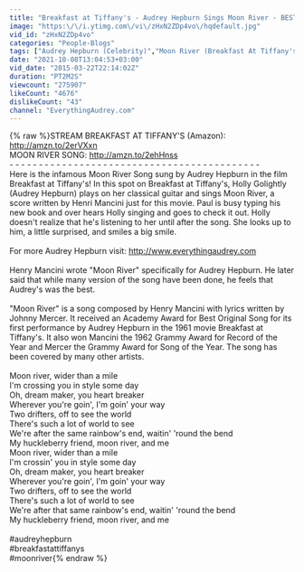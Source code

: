 ```yaml
---
title: "Breakfast at Tiffany's - Audrey Hepburn Sings Moon River - BEST QUALITY"
image: "https:\/\/i.ytimg.com\/vi\/zHxN2ZDp4vo\/hqdefault.jpg"
vid_id: "zHxN2ZDp4vo"
categories: "People-Blogs"
tags: ["Audrey Hepburn (Celebrity)","Moon River (Breakfast At Tiffany's)","Breakfast At Tiffany's (Award-Winning Work)"]
date: "2021-10-08T13:04:53+03:00"
vid_date: "2015-03-22T22:14:02Z"
duration: "PT2M2S"
viewcount: "275907"
likeCount: "4676"
dislikeCount: "43"
channel: "EverythingAudrey.com"
---
```

{% raw %}STREAM BREAKFAST AT TIFFANY'S (Amazon): <a rel="nofollow" target="blank" href="http://amzn.to/2erVXxn">http://amzn.to/2erVXxn</a><br />MOON RIVER SONG:     <a rel="nofollow" target="blank" href="http://amzn.to/2ehHnss">http://amzn.to/2ehHnss</a><br />- - - - - - - - - - - - - - - - - - - - - - - - - - - - - - - - - - - - - - - - - - -<br />Here is the infamous Moon River Song sung by Audrey Hepburn in the film Breakfast at Tiffany's!  In this spot on Breakfast at Tiffany's, Holly Golightly (Audrey Hepburn) plays on her classical guitar and sings Moon River, a score written by Henri Mancini just for this movie.  Paul is busy typing his new book and over hears Holly singing and goes to check it out.  Holly doesn't realize that he's listening to her until after the song.  She looks up to him, a little surprised, and smiles a big smile.<br /><br /> For more Audrey Hepburn visit: <a rel="nofollow" target="blank" href="http://www.everythingaudrey.com">http://www.everythingaudrey.com</a><br /><br />Henry Mancini wrote &quot;Moon River&quot; specifically for Audrey Hepburn. He later said that while many version of the song have been done, he feels that Audrey's was the best.<br /><br />&quot;Moon River&quot; is a song composed by Henry Mancini with lyrics written by Johnny Mercer. It received an Academy Award for Best Original Song for its first performance by Audrey Hepburn in the 1961 movie Breakfast at Tiffany's. It also won Mancini the 1962 Grammy Award for Record of the Year and Mercer the Grammy Award for Song of the Year. The song has been covered by many other artists.<br /><br />Moon river, wider than a mile<br />I'm crossing you in style some day<br />Oh, dream maker, you heart breaker<br />Wherever you're goin', I'm goin' your way<br />Two drifters, off to see the world<br />There's such a lot of world to see<br />We're after the same rainbow's end, waitin' 'round the bend<br />My huckleberry friend, moon river, and me<br />Moon river, wider than a mile<br />I'm crossin' you in style some day<br />Oh, dream maker, you heart breaker<br />Wherever you're goin', I'm goin' your way<br />Two drifters, off to see the world<br />There's such a lot of world to see<br />We're after that same rainbow's end, waitin' 'round the bend<br />My huckleberry friend, moon river, and me<br /><br />#audreyhepburn<br />#breakfastattiffanys<br />#moonriver{% endraw %}
